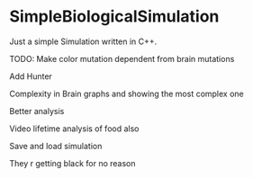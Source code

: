 # SimpleBiologicalSimulation
Just a simple Simulation written in C++.

TODO:
Make color mutation dependent from brain mutations

Add Hunter

Complexity in Brain graphs and showing the most complex one

Better analysis

Video lifetime analysis of food also

Save and load simulation

They r getting black for no reason
